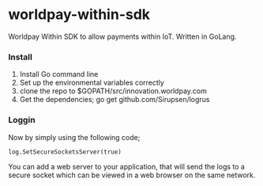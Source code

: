 # worldpay-within-sdk
Worldpay Within SDK to allow payments within IoT. Written in GoLang.

<h3>Install</h3>
<ol>
<li>Install Go command line</li>
<li>Set up the environmental variables correctly</li>
<li>clone the repo to $GOPATH/src/innovation.worldpay.com</li>
<li>Get the dependencies; go get github.com/Sirupsen/logrus</li>
</ol>

<h3>Loggin</h3>
<p>Now by simply using the following code;</p>
<code>log.SetSecureSocketsServer(true)</code>
<p>You can add a web server to your application, that will send the logs to a secure socket which can be viewed in a web browser on the same network.</p>
